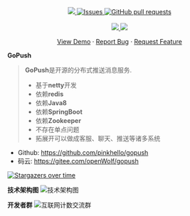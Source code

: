 
  <p align="center">
<!--     <a href="https://github.com/anuraghazra/github-readme-stats/actions">
      <img alt="Tests Passing" src="https://github.com/anuraghazra/github-readme-stats/workflows/Test/badge.svg" />
    </a> -->
    <a href="https://codecov.io/gh/pinkhello/gopush">
      <img src="https://codecov.io/gh/pinkhello/gopush/branch/master/graph/badge.svg" />
    </a>
    <a href="https://github.com/pinkhello/gopush/issues">
      <img alt="Issues" src="https://img.shields.io/github/issues/pinkhello/gopush?color=0088ff" />
    </a>
    <a href="https://github.com/pinkhello/gopush/pulls">
      <img alt="GitHub pull requests" src="https://img.shields.io/github/issues-pr/pinkhello/gopush?color=0088ff" />
    </a>
    <br />
    <br />
    <a href="https://a.paddle.com/v2/click/16413/119403?link=1227">
      <img src="https://img.shields.io/badge/Supported%20by-VSCode%20Power%20User%20%E2%86%92-gray.svg?colorA=655BE1&colorB=4F44D6&style=for-the-badge"/>
    </a>
    <a href="https://a.paddle.com/v2/click/16413/119403?link=2345">
      <img src="https://img.shields.io/badge/Supported%20by-Node%20Cli.com%20%E2%86%92-gray.svg?colorA=61c265&colorB=4CAF50&style=for-the-badge"/>
    </a>
  </p>

  <p align="center">
    <a href="#demo">View Demo</a>
    ·
    <a href="https://github.com/anuraghazra/github-readme-stats/issues/new/choose">Report Bug</a>
    ·
    <a href="https://github.com/anuraghazra/github-readme-stats/issues/new/choose">Request Feature</a>
  </p>
  
**GoPush**
> **GoPush**是开源的分布式推送消息服务.
> * 基于**netty**开发
> * 依赖**redis**
> * 依赖**Java8**
> * 依赖**SpringBoot**
> * 依赖**Zookeeper**
> * 不存在单点问题
> * 拓展开可以做成客服、聊天、推送等诸多系统

- Github: https://github.com/pinkhello/gopush
- 码云: https://gitee.com/openWolf/gopush


[![Stargazers over time](https://starchart.cc/PinkHello/GoPush.svg)](https://starchart.cc/PinkHello/GoPush)

**技术架构图**
![技术架构图](https://git.oschina.net/uploads/images/2017/0627/092129_ddd20f29_7872.png "技术架构图")

**开发者群**
![互联网计数交流群](https://git.oschina.net/uploads/images/2017/0620/135851_c1d11a6b_7872.png "扫一扫")
